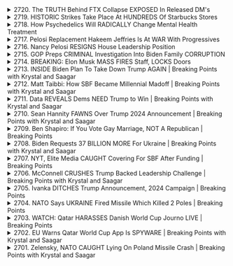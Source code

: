 <details>
<summary>2720. The TRUTH Behind FTX Collapse EXPOSED In Released DM's</summary><br>

<a href="https://www.youtube.com/watch?v=XsKXv-1I3uU" target="_blank">
    <img src="https://img.youtube.com/vi/XsKXv-1I3uU/maxresdefault.jpg" 
        alt="[Youtube]" width="200">
</a>

# The TRUTH Behind FTX Collapse EXPOSED In Released DM's


</details>

<details>
<summary>2719. HISTORIC Strikes Take Place At HUNDREDS Of Starbucks Stores</summary><br>

<a href="https://www.youtube.com/watch?v=TbjJrUqyNrg" target="_blank">
    <img src="https://img.youtube.com/vi/TbjJrUqyNrg/maxresdefault.jpg" 
        alt="[Youtube]" width="200">
</a>

# HISTORIC Strikes Take Place At HUNDREDS Of Starbucks Stores


</details>

<details>
<summary>2718. How Psychedelics Will RADICALLY Change Mental Health Treatment</summary><br>

<a href="https://www.youtube.com/watch?v=SMgkYfXlsUk" target="_blank">
    <img src="https://img.youtube.com/vi/SMgkYfXlsUk/maxresdefault.jpg" 
        alt="[Youtube]" width="200">
</a>

# How Psychedelics Will RADICALLY Change Mental Health Treatment


</details>

<details>
<summary>2717. Pelosi Replacement Hakeem Jeffries Is At WAR With Progressives</summary><br>

<a href="https://www.youtube.com/watch?v=E4cIh52OWNc" target="_blank">
    <img src="https://img.youtube.com/vi/E4cIh52OWNc/maxresdefault.jpg" 
        alt="[Youtube]" width="200">
</a>

# Pelosi Replacement Hakeem Jeffries Is At WAR With Progressives


</details>

<details>
<summary>2716. Nancy Pelosi RESIGNS House Leadership Position</summary><br>

<a href="https://www.youtube.com/watch?v=A-g8PMr7eBs" target="_blank">
    <img src="https://img.youtube.com/vi/A-g8PMr7eBs/maxresdefault.jpg" 
        alt="[Youtube]" width="200">
</a>

# Nancy Pelosi RESIGNS House Leadership Position


</details>

<details>
<summary>2715. GOP Preps CRIMINAL Investigation Into Biden Family CORRUPTION</summary><br>

<a href="https://www.youtube.com/watch?v=8vvb3HdIS_c" target="_blank">
    <img src="https://img.youtube.com/vi/8vvb3HdIS_c/maxresdefault.jpg" 
        alt="[Youtube]" width="200">
</a>

# GOP Preps CRIMINAL Investigation Into Biden Family CORRUPTION


</details>

<details>
<summary>2714. BREAKING: Elon Musk MASS FIRES Staff, LOCKS Doors</summary><br>

<a href="https://www.youtube.com/watch?v=B1N0tUtomB4" target="_blank">
    <img src="https://img.youtube.com/vi/B1N0tUtomB4/maxresdefault.jpg" 
        alt="[Youtube]" width="200">
</a>

# BREAKING: Elon Musk MASS FIRES Staff, LOCKS Doors


</details>

<details>
<summary>2713. INSIDE Biden Plan To Take Down Trump AGAIN | Breaking Points with Krystal and Saagar</summary><br>

<a href="https://www.youtube.com/watch?v=tfAQVsilR7o" target="_blank">
    <img src="https://img.youtube.com/vi/tfAQVsilR7o/maxresdefault.jpg" 
        alt="[Youtube]" width="200">
</a>

# INSIDE Biden Plan To Take Down Trump AGAIN | Breaking Points with Krystal and Saagar


</details>

<details>
<summary>2712. Matt Taibbi: How SBF Became Millennial Madoff | Breaking Points with Krystal and Saagar</summary><br>

<a href="https://www.youtube.com/watch?v=rHis5R9BAbk" target="_blank">
    <img src="https://img.youtube.com/vi/rHis5R9BAbk/maxresdefault.jpg" 
        alt="[Youtube]" width="200">
</a>

# Matt Taibbi: How SBF Became Millennial Madoff | Breaking Points with Krystal and Saagar


</details>

<details>
<summary>2711. Data REVEALS Dems NEED Trump to Win | Breaking Points with Krystal and Saagar</summary><br>

<a href="https://www.youtube.com/watch?v=m-AA_M5C-DE" target="_blank">
    <img src="https://img.youtube.com/vi/m-AA_M5C-DE/maxresdefault.jpg" 
        alt="[Youtube]" width="200">
</a>

# Data REVEALS Dems NEED Trump to Win | Breaking Points with Krystal and Saagar


</details>

<details>
<summary>2710. Sean Hannity FAWNS Over Trump 2024 Announcement | Breaking Points with Krystal and Saagar</summary><br>

<a href="https://www.youtube.com/watch?v=hsxoFv32rA0" target="_blank">
    <img src="https://img.youtube.com/vi/hsxoFv32rA0/maxresdefault.jpg" 
        alt="[Youtube]" width="200">
</a>

# Sean Hannity FAWNS Over Trump 2024 Announcement | Breaking Points with Krystal and Saagar


</details>

<details>
<summary>2709. Ben Shapiro: If You Vote Gay Marriage, NOT A Republican | Breaking Points</summary><br>

<a href="https://www.youtube.com/watch?v=h_hrD7Iyp7s" target="_blank">
    <img src="https://img.youtube.com/vi/h_hrD7Iyp7s/maxresdefault.jpg" 
        alt="[Youtube]" width="200">
</a>

# Ben Shapiro: If You Vote Gay Marriage, NOT A Republican | Breaking Points


</details>

<details>
<summary>2708. Biden Requests 37 BILLION MORE For Ukraine | Breaking Points with Krystal and Saagar</summary><br>

<a href="https://www.youtube.com/watch?v=dsjP7ekhAtU" target="_blank">
    <img src="https://img.youtube.com/vi/dsjP7ekhAtU/maxresdefault.jpg" 
        alt="[Youtube]" width="200">
</a>

# Biden Requests 37 BILLION MORE For Ukraine | Breaking Points with Krystal and Saagar


</details>

<details>
<summary>2707. NYT, Elite Media CAUGHT Covering For SBF After Funding | Breaking Points</summary><br>

<a href="https://www.youtube.com/watch?v=UqDJ6Ph8r9o" target="_blank">
    <img src="https://img.youtube.com/vi/UqDJ6Ph8r9o/maxresdefault.jpg" 
        alt="[Youtube]" width="200">
</a>

# NYT, Elite Media CAUGHT Covering For SBF After Funding | Breaking Points


</details>

<details>
<summary>2706. McConnell CRUSHES Trump Backed Leadership Challenge | Breaking Points with Krystal and Saagar</summary><br>

<a href="https://www.youtube.com/watch?v=HN7zGrZChG0" target="_blank">
    <img src="https://img.youtube.com/vi/HN7zGrZChG0/maxresdefault.jpg" 
        alt="[Youtube]" width="200">
</a>

# McConnell CRUSHES Trump Backed Leadership Challenge | Breaking Points with Krystal and Saagar


</details>

<details>
<summary>2705. Ivanka DITCHES Trump Announcement, 2024 Campaign | Breaking Points</summary><br>

<a href="https://www.youtube.com/watch?v=D7K6GeqahYc" target="_blank">
    <img src="https://img.youtube.com/vi/D7K6GeqahYc/maxresdefault.jpg" 
        alt="[Youtube]" width="200">
</a>

# Ivanka DITCHES Trump Announcement, 2024 Campaign | Breaking Points


</details>

<details>
<summary>2704. NATO Says UKRAINE Fired Missile Which Killed 2 Poles | Breaking Points</summary><br>

<a href="https://www.youtube.com/watch?v=dh69BLPM2TM" target="_blank">
    <img src="https://img.youtube.com/vi/dh69BLPM2TM/maxresdefault.jpg" 
        alt="[Youtube]" width="200">
</a>

# NATO Says UKRAINE Fired Missile Which Killed 2 Poles | Breaking Points


</details>

<details>
<summary>2703. WATCH: Qatar HARASSES Danish World Cup Journo LIVE | Breaking Points</summary><br>

<a href="https://www.youtube.com/watch?v=5MpKi-IJkLA" target="_blank">
    <img src="https://img.youtube.com/vi/5MpKi-IJkLA/maxresdefault.jpg" 
        alt="[Youtube]" width="200">
</a>

# WATCH: Qatar HARASSES Danish World Cup Journo LIVE | Breaking Points


</details>

<details>
<summary>2702. EU Warns Qatar World Cup App Is SPYWARE | Breaking Points with Krystal and Saagar</summary><br>

<a href="https://www.youtube.com/watch?v=9PiZ_II-hYk" target="_blank">
    <img src="https://img.youtube.com/vi/9PiZ_II-hYk/maxresdefault.jpg" 
        alt="[Youtube]" width="200">
</a>

# EU Warns Qatar World Cup App Is SPYWARE | Breaking Points with Krystal and Saagar


</details>

<details>
<summary>2701. Zelensky, NATO CAUGHT Lying On Poland Missile Crash | Breaking Points with Krystal and Saagar</summary><br>

<a href="https://www.youtube.com/watch?v=-8WY8AqJYTk" target="_blank">
    <img src="https://img.youtube.com/vi/-8WY8AqJYTk/maxresdefault.jpg" 
        alt="[Youtube]" width="200">
</a>

# Zelensky, NATO CAUGHT Lying On Poland Missile Crash | Breaking Points with Krystal and Saagar


</details>

